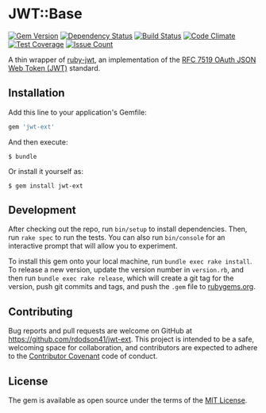 # JWT::Base

[![Gem Version](https://badge.fury.io/rb/jwt-ext.svg)](https://badge.fury.io/rb/jwt-ext)
[![Dependency Status](https://gemnasium.com/badges/github.com/rdodson41/ruby-jwt-ext.svg)](https://gemnasium.com/github.com/rdodson41/ruby-jwt-ext)
[![Build Status](https://travis-ci.org/rdodson41/ruby-jwt-ext.svg?branch=master)](https://travis-ci.org/rdodson41/ruby-jwt-ext)
[![Code Climate](https://codeclimate.com/github/rdodson41/ruby-jwt-ext/badges/gpa.svg)](https://codeclimate.com/github/rdodson41/ruby-jwt-ext)
[![Test Coverage](https://codeclimate.com/github/rdodson41/ruby-jwt-ext/badges/coverage.svg)](https://codeclimate.com/github/rdodson41/ruby-jwt-ext/coverage)
[![Issue Count](https://codeclimate.com/github/rdodson41/ruby-jwt-ext/badges/issue_count.svg)](https://codeclimate.com/github/rdodson41/ruby-jwt-ext)

A thin wrapper of [ruby-jwt](https://jwt.github.io/ruby-jwt), an implementation of the [RFC 7519 OAuth JSON Web Token (JWT)](https://tools.ietf.org/html/rfc7519) standard.

## Installation

Add this line to your application's Gemfile:

```ruby
gem 'jwt-ext'
```

And then execute:

    $ bundle

Or install it yourself as:

    $ gem install jwt-ext

## Development

After checking out the repo, run `bin/setup` to install dependencies. Then, run `rake spec` to run the tests. You can also run `bin/console` for an interactive prompt that will allow you to experiment.

To install this gem onto your local machine, run `bundle exec rake install`. To release a new version, update the version number in `version.rb`, and then run `bundle exec rake release`, which will create a git tag for the version, push git commits and tags, and push the `.gem` file to [rubygems.org](https://rubygems.org).

## Contributing

Bug reports and pull requests are welcome on GitHub at https://github.com/rdodson41/jwt-ext. This project is intended to be a safe, welcoming space for collaboration, and contributors are expected to adhere to the [Contributor Covenant](http://contributor-covenant.org) code of conduct.

## License

The gem is available as open source under the terms of the [MIT License](http://opensource.org/licenses/MIT).
